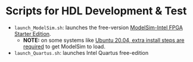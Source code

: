 # Scripts for HDL Development & Test

- `launch_ModelSim.sh`: launches the free-version [ModelSim-Intel FPGA Starter Edition](https://www.intel.com/content/www/us/en/software/programmable/quartus-prime/download.html).
  + **NOTE:** on some systems like [Ubuntu 20.04, extra install steps are required](https://vhdlwhiz.com/modelsim-quartus-prime-lite-ubuntu-20-04/) to get ModelSim to load.
- `launch_Quartus.sh`: launches Intel Quartus free-edition

